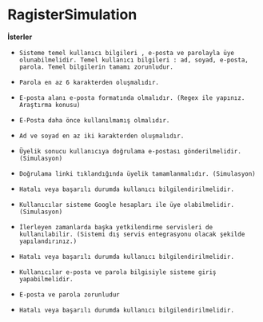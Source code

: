 # RagisterSimulation
**İsterler**
* `Sisteme temel kullanıcı bilgileri , e-posta ve parolayla üye olunabilmelidir. Temel kullanıcı bilgileri : ad, soyad, e-posta, parola. Temel bilgilerin tamamı zorunludur.`
* `Parola en az 6 karakterden oluşmalıdır.`
* `E-posta alanı e-posta formatında olmalıdır. (Regex ile yapınız. Araştırma konusu)`
* `E-Posta daha önce kullanılmamış olmalıdır.`
* `Ad ve soyad en az iki karakterden oluşmalıdır.`
* `Üyelik sonucu kullanıcıya doğrulama e-postası gönderilmelidir. (Simulasyon)`
* `Doğrulama linki tıklandığında üyelik tamamlanmalıdır. (Simulasyon)`
* `Hatalı veya başarılı durumda kullanıcı bilgilendirilmelidir.`
* `Kullanıcılar sisteme Google hesapları ile üye olabilmelidir. (Simulasyon)`

* `İlerleyen zamanlarda başka yetkilendirme servisleri de kullanılabilir. (Sistemi dış servis entegrasyonu olacak şekilde yapılandırınız.)`
* `Hatalı veya başarılı durumda kullanıcı bilgilendirilmelidir.`
* `Kullanıcılar e-posta ve parola bilgisiyle sisteme giriş yapabilmelidir.`

* `E-posta ve parola zorunludur`
* `Hatalı veya başarılı durumda kullanıcı bilgilendirilmelidir.`

